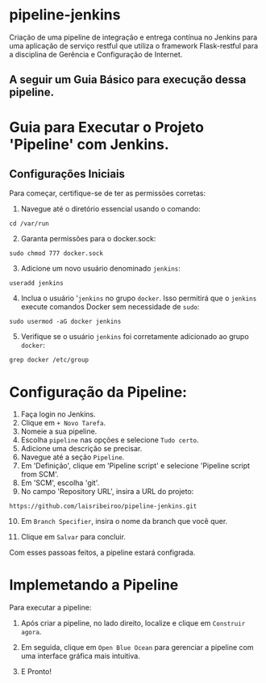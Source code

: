 # pipeline-jenkins
Criação de uma pipeline de integração e entrega contínua no Jenkins para uma aplicação de serviço restful que utiliza o framework Flask-restful para a disciplina de Gerência e Configuração de Internet.

## A seguir um Guia Básico para execução dessa pipeline.


# Guia para Executar o Projeto 'Pipeline' com Jenkins.

## Configurações Iniciais

Para começar, certifique-se de ter as permissões corretas:

1. Navegue até o diretório essencial usando o comando:
```
cd /var/run
```
2. Garanta permissões para o docker.sock:
```
sudo chmod 777 docker.sock
```
3. Adicione um novo usuário denominado `jenkins`:
```
useradd jenkins
```
4. Inclua o usuário '`jenkins` no grupo `docker`. Isso permitirá que o `jenkins` execute comandos Docker sem necessidade de `sudo`:
```
sudo usermod -aG docker jenkins
```
5. Verifique se o usuário `jenkins` foi corretamente adicionado ao grupo `docker`:
```
grep docker /etc/group
```

# Configuração da Pipeline:

1. Faça login no Jenkins.
2. Clique em `+ Novo Tarefa`.
3. Nomeie a sua pipeline.
4. Escolha `pipeline` nas opções e selecione `Tudo certo`.
5. Adicione uma descrição se precisar.
6. Navegue até a seção `Pipeline`.
7. Em 'Definição', clique em 'Pipeline script' e selecione 'Pipeline script from SCM'.
8. Em 'SCM', escolha 'git'.
9. No campo 'Repository URL', insira a URL do projeto: 

`https://github.com/laisribeiroo/pipeline-jenkins.git` 

10. Em `Branch Specifier`, insira o nome da branch que você quer.

11. Clique em `Salvar` para concluir.

Com esses passoas feitos, a pipeline estará configrada.

# Implemetando a Pipeline

Para executar a pipeline:

1. Após criar a pipeline, no lado direito, localize e clique em `Construir agora`.

2. Em seguida, clique em `Open Blue Ocean`  para gerenciar a pipeline com uma interface gráfica mais intuitiva.

3. E Pronto!
